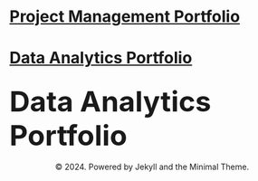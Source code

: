 # <a href="https://rifqiazhari.github.io/projects/">Project Management Portfolio</a>
# <a href="https://rifqiazhari.github.io/analytics/">Data Analytics Portfolio</a>

<a href="https://rifqiazhari.github.io/analytics/" style="font-size: 50px; text-decoration: none">Data Analytics Portfolio</a>
---
<center>© 2024. Powered by Jekyll and the Minimal Theme.</center>
